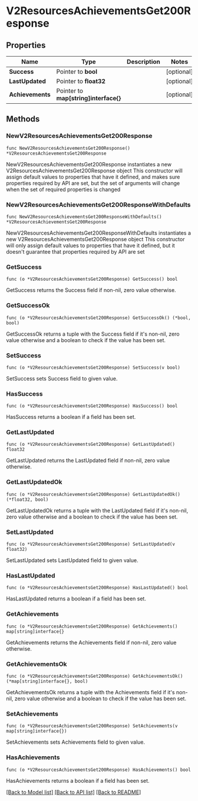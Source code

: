 # V2ResourcesAchievementsGet200Response

## Properties

Name | Type | Description | Notes
------------ | ------------- | ------------- | -------------
**Success** | Pointer to **bool** |  | [optional] 
**LastUpdated** | Pointer to **float32** |  | [optional] 
**Achievements** | Pointer to **map[string]interface{}** |  | [optional] 

## Methods

### NewV2ResourcesAchievementsGet200Response

`func NewV2ResourcesAchievementsGet200Response() *V2ResourcesAchievementsGet200Response`

NewV2ResourcesAchievementsGet200Response instantiates a new V2ResourcesAchievementsGet200Response object
This constructor will assign default values to properties that have it defined,
and makes sure properties required by API are set, but the set of arguments
will change when the set of required properties is changed

### NewV2ResourcesAchievementsGet200ResponseWithDefaults

`func NewV2ResourcesAchievementsGet200ResponseWithDefaults() *V2ResourcesAchievementsGet200Response`

NewV2ResourcesAchievementsGet200ResponseWithDefaults instantiates a new V2ResourcesAchievementsGet200Response object
This constructor will only assign default values to properties that have it defined,
but it doesn't guarantee that properties required by API are set

### GetSuccess

`func (o *V2ResourcesAchievementsGet200Response) GetSuccess() bool`

GetSuccess returns the Success field if non-nil, zero value otherwise.

### GetSuccessOk

`func (o *V2ResourcesAchievementsGet200Response) GetSuccessOk() (*bool, bool)`

GetSuccessOk returns a tuple with the Success field if it's non-nil, zero value otherwise
and a boolean to check if the value has been set.

### SetSuccess

`func (o *V2ResourcesAchievementsGet200Response) SetSuccess(v bool)`

SetSuccess sets Success field to given value.

### HasSuccess

`func (o *V2ResourcesAchievementsGet200Response) HasSuccess() bool`

HasSuccess returns a boolean if a field has been set.

### GetLastUpdated

`func (o *V2ResourcesAchievementsGet200Response) GetLastUpdated() float32`

GetLastUpdated returns the LastUpdated field if non-nil, zero value otherwise.

### GetLastUpdatedOk

`func (o *V2ResourcesAchievementsGet200Response) GetLastUpdatedOk() (*float32, bool)`

GetLastUpdatedOk returns a tuple with the LastUpdated field if it's non-nil, zero value otherwise
and a boolean to check if the value has been set.

### SetLastUpdated

`func (o *V2ResourcesAchievementsGet200Response) SetLastUpdated(v float32)`

SetLastUpdated sets LastUpdated field to given value.

### HasLastUpdated

`func (o *V2ResourcesAchievementsGet200Response) HasLastUpdated() bool`

HasLastUpdated returns a boolean if a field has been set.

### GetAchievements

`func (o *V2ResourcesAchievementsGet200Response) GetAchievements() map[string]interface{}`

GetAchievements returns the Achievements field if non-nil, zero value otherwise.

### GetAchievementsOk

`func (o *V2ResourcesAchievementsGet200Response) GetAchievementsOk() (*map[string]interface{}, bool)`

GetAchievementsOk returns a tuple with the Achievements field if it's non-nil, zero value otherwise
and a boolean to check if the value has been set.

### SetAchievements

`func (o *V2ResourcesAchievementsGet200Response) SetAchievements(v map[string]interface{})`

SetAchievements sets Achievements field to given value.

### HasAchievements

`func (o *V2ResourcesAchievementsGet200Response) HasAchievements() bool`

HasAchievements returns a boolean if a field has been set.


[[Back to Model list]](../README.md#documentation-for-models) [[Back to API list]](../README.md#documentation-for-api-endpoints) [[Back to README]](../README.md)



